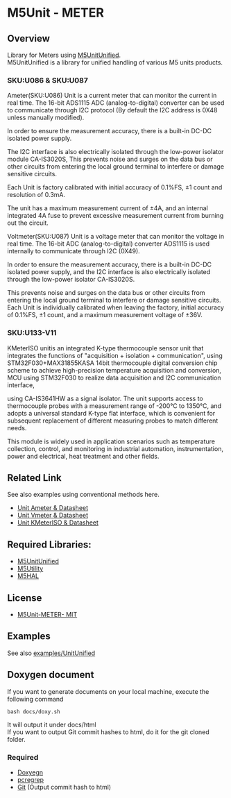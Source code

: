 # M5Unit - METER

## Overview

Library for Meters using [M5UnitUnified](https://github.com/m5stack/M5UnitUnified).  
M5UnitUnified is a library for unified handling of various M5 units products.

### SKU:U086 & SKU:U087

Ameter(SKU:U086) Unit is a current meter that can monitor the current in real time. The 16-bit ADS1115 ADC (analog-to-digital) converter can be used to communicate through I2C protocol (By default the I2C address is 0X48 unless manually modified).

In order to ensure the measurement accuracy, there is a built-in DC-DC isolated power supply.

The I2C interface is also electrically isolated through the low-power isolator module CA-IS3020S, This prevents noise and surges on the data bus or other circuits from entering the local ground terminal to interfere or damage sensitive circuits.

Each Unit is factory calibrated with initial accuracy of 0.1%FS, ±1 count and resolution of 0.3mA.

The unit has a maximum measurement current of ±4A, and an internal integrated 4A fuse to prevent excessive measurement current from burning out the circuit.


Voltmeter(SKU:U087) Unit is a voltage meter that can monitor the voltage in real time. The 16-bit ADC (analog-to-digital) converter ADS1115 is used internally to communicate through I2C (0X49).

In order to ensure the measurement accuracy, there is a built-in DC-DC isolated power supply, and the I2C interface is also electrically isolated through the low-power isolator CA-IS3020S.

This prevents noise and surges on the data bus or other circuits from entering the local ground terminal to interfere or damage sensitive circuits. Each Unit is individually calibrated when leaving the factory, initial accuracy of 0.1%FS, ±1 count, and a maximum measurement voltage of ±36V.

### SKU:U133-V11

KMeterISO unitis an integrated K-type thermocouple sensor unit that integrates the functions of "acquisition + isolation + communication", using STM32F030+MAX31855KASA 14bit thermocouple digital conversion chip scheme to achieve high-precision temperature acquisition and conversion, MCU using STM32F030 to realize data acquisition and I2C communication interface, 

using CA-IS3641HW as a signal isolator. The unit supports access to thermocouple probes with a measurement range of -200°C to 1350°C, and adopts a universal standard K-type flat interface, which is convenient for subsequent replacement of different measuring probes to match different needs. 

This module is widely used in application scenarios such as temperature collection, control, and monitoring in industrial automation, instrumentation, power and electrical, heat treatment and other fields.


## Related Link
See also examples using conventional methods here.

- [Unit Ameter & Datasheet](https://docs.m5stack.com/en/unit/ameter)
- [Unit Vmeter & Datasheet](https://docs.m5stack.com/en/unit/vmeter)
- [Unit KMeterISO & Datasheet](https://docs.m5stack.com/en/unit/KMeterISO%20Unit)


## Required Libraries:

- [M5UnitUnified](https://github.com/m5stack/M5UnitUnified)
- [M5Utility](https://github.com/m5stack/M5Utility)
- [M5HAL](https://github.com/m5stack/M5HAL)

## License

- [M5Unit-METER- MIT](LICENSE)

## Examples
See also [examples/UnitUnified](examples/UnitUnified)

## Doxygen document
If you want to generate documents on your local machine, execute the following command

```
bash docs/doxy.sh
```

It will output it under docs/html  
If you want to output Git commit hashes to html, do it for the git cloned folder.

### Required
- [Doxyegn](https://www.doxygen.nl/)
- [pcregrep](https://formulae.brew.sh/formula/pcre2)
- [Git](https://git-scm.com/) (Output commit hash to html)


